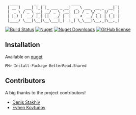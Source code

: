 ```
  ____       _   _            ____                _ 
 | __ )  ___| |_| |_ ___ _ __|  _ \ ___  __ _  __| |
 |  _ \ / _ \ __| __/ _ \ '__| |_) / _ \/ _` |/ _` |
 | |_) |  __/ |_| ||  __/ |  |  _ <  __/ (_| | (_| |
 |____/ \___|\__|\__\___|_|  |_| \_\___|\__,_|\__,_|
```                                                  

[![Build Status](https://dev.azure.com/itkerry-open-source/better-read/_apis/build/status/1?api-version=5.1-preview.1)](https://dev.azure.com/itkerry-open-source/better-read/_build?definitionId=1)
[![Nuget](https://img.shields.io/nuget/v/BetterRead.Shared.svg)](https://www.nuget.org/packages/BetterRead.Shared/)
[![Nuget Downloads](https://img.shields.io/nuget/dt/BetterRead.Shared.svg)](https://www.nuget.org/packages/BetterRead.Shared/)
[![GitHub license](https://img.shields.io/github/license/mashape/apistatus.svg)](https://github.com/itkerry-open-source/better-read-shared/blob/master/LICENSE.md)

## Installation

Available on [nuget](https://www.nuget.org/packages/BetterRead.Shared/)

    PM> Install-Package BetterRead.Shared

## Contributors
A big thanks to the project contributors!
 * [Denis Stakhiv](https://github.com/lvyyln)
 * [Evhen Kovtunov](https://github.com/idk-ctrl)